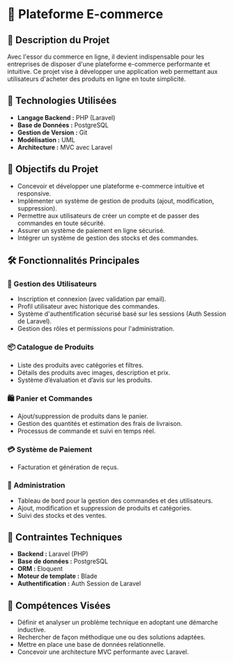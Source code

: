 # 📌 Plateforme E-commerce

## 🛒 Description du Projet
Avec l'essor du commerce en ligne, il devient indispensable pour les entreprises de disposer d'une plateforme e-commerce performante et intuitive. Ce projet vise à développer une application web permettant aux utilisateurs d'acheter des produits en ligne en toute simplicité.

## 🚀 Technologies Utilisées
- **Langage Backend :** PHP (Laravel)
- **Base de Données :** PostgreSQL
- **Gestion de Version :** Git
- **Modélisation :** UML
- **Architecture :** MVC avec Laravel

## 🎯 Objectifs du Projet
- Concevoir et développer une plateforme e-commerce intuitive et responsive.
- Implémenter un système de gestion de produits (ajout, modification, suppression).
- Permettre aux utilisateurs de créer un compte et de passer des commandes en toute sécurité.
- Assurer un système de paiement en ligne sécurisé.
- Intégrer un système de gestion des stocks et des commandes.

## 🛠 Fonctionnalités Principales
### 👤 Gestion des Utilisateurs
- Inscription et connexion (avec validation par email).
- Profil utilisateur avec historique des commandes.
- Système d'authentification sécurisé basé sur les sessions (Auth Session de Laravel).
- Gestion des rôles et permissions pour l'administration.

### 📦 Catalogue de Produits
- Liste des produits avec catégories et filtres.
- Détails des produits avec images, description et prix.
- Système d’évaluation et d’avis sur les produits.

### 🛍️ Panier et Commandes
- Ajout/suppression de produits dans le panier.
- Gestion des quantités et estimation des frais de livraison.
- Processus de commande et suivi en temps réel.

### 💳 Système de Paiement
- Facturation et génération de reçus.

### 🏢 Administration
- Tableau de bord pour la gestion des commandes et des utilisateurs.
- Ajout, modification et suppression de produits et catégories.
- Suivi des stocks et des ventes.

## 📌 Contraintes Techniques
- **Backend :** Laravel (PHP)
- **Base de données :** PostgreSQL
- **ORM :** Eloquent
- **Moteur de template :** Blade
- **Authentification :** Auth Session de Laravel

## 📌 Compétences Visées
- Définir et analyser un problème technique en adoptant une démarche inductive.
- Rechercher de façon méthodique une ou des solutions adaptées.
- Mettre en place une base de données relationnelle.
- Concevoir une architecture MVC performante avec Laravel.

